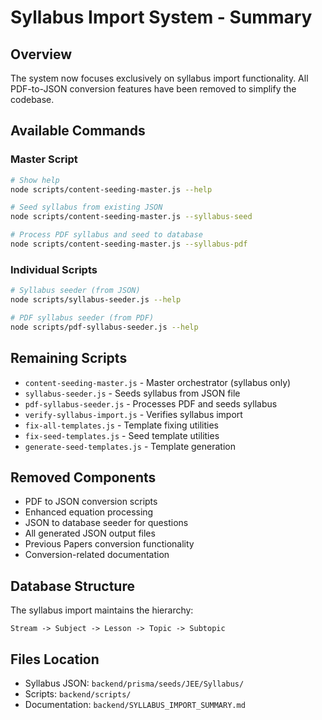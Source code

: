 # Syllabus Import System - Summary

## Overview
The system now focuses exclusively on syllabus import functionality. All PDF-to-JSON conversion features have been removed to simplify the codebase.

## Available Commands

### Master Script
```bash
# Show help
node scripts/content-seeding-master.js --help

# Seed syllabus from existing JSON
node scripts/content-seeding-master.js --syllabus-seed

# Process PDF syllabus and seed to database
node scripts/content-seeding-master.js --syllabus-pdf
```

### Individual Scripts
```bash
# Syllabus seeder (from JSON)
node scripts/syllabus-seeder.js --help

# PDF syllabus seeder (from PDF)
node scripts/pdf-syllabus-seeder.js --help
```

## Remaining Scripts
- `content-seeding-master.js` - Master orchestrator (syllabus only)
- `syllabus-seeder.js` - Seeds syllabus from JSON file
- `pdf-syllabus-seeder.js` - Processes PDF and seeds syllabus
- `verify-syllabus-import.js` - Verifies syllabus import
- `fix-all-templates.js` - Template fixing utilities
- `fix-seed-templates.js` - Seed template utilities
- `generate-seed-templates.js` - Template generation

## Removed Components
- PDF to JSON conversion scripts
- Enhanced equation processing
- JSON to database seeder for questions
- All generated JSON output files
- Previous Papers conversion functionality
- Conversion-related documentation

## Database Structure
The syllabus import maintains the hierarchy:
```
Stream -> Subject -> Lesson -> Topic -> Subtopic
```

## Files Location
- Syllabus JSON: `backend/prisma/seeds/JEE/Syllabus/`
- Scripts: `backend/scripts/`
- Documentation: `backend/SYLLABUS_IMPORT_SUMMARY.md`